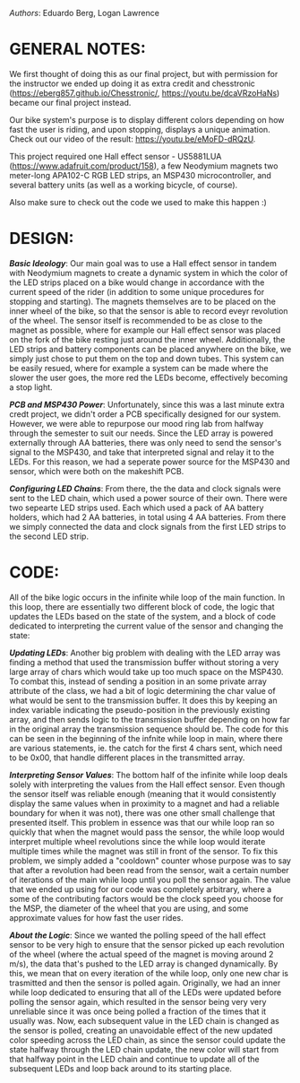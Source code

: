 _Authors_: Eduardo Berg, Logan Lawrence
  
GENERAL NOTES:
==============

We first thought of doing this as our final project, but with permission for the instructor we ended up doing it as extra credit and chesstronic (https://eberg857.github.io/Chesstronic/, https://youtu.be/dcaVRzoHaNs) became our final project instead.

Our bike system's purpose is to display different colors depending on how fast the user is riding, and upon stopping, displays a unique animation. 
Check out our video of the result: https://youtu.be/eMoFD-dRQzU.

This project required one Hall effect sensor - US5881LUA (https://www.adafruit.com/product/158), a few Neodymium magnets two meter-long APA102-C RGB LED strips, an MSP430 microcontroller, and several battery units (as well as a working bicycle, of course).

Also make sure to check out the code we used to make this happen :)

DESIGN:
=======

**_Basic Ideology_**: Our main goal was to use a Hall effect sensor in tandem with Neodymium magnets to create a dynamic system in which the color of the LED strips placed on a bike would change in accordance with the current speed of the rider (in addition to some unique procedures for stopping and starting). The magnets themselves are to be placed on the inner wheel of the bike, so that the sensor is able to record eveyr revolution of the wheel. The sensor itself is recommended to be as close to the magnet as possible, where for example our Hall effect sensor was placed on the fork of the bike resting just around the inner wheel. Additionally, the LED strips and battery components can be placed anywhere on the bike, we simply just chose to put them on the top and down tubes. This system can be easily resued, where for example a system can be made where the slower the user goes, the more red the LEDs become, effectively becoming a stop light.

**_PCB and MSP430 Power_**: Unfortunately, since this was a last minute extra credt project, we didn't order a PCB specifically designed for our system. However, we were able to repurpose our mood ring lab from halfway through the semester to suit our needs. Since the LED array is powered externally through AA batteries, there was only need to send the sensor's signal to the MSP430, and take that interpreted signal and relay it to the LEDs. For this reason, we had a seperate power source for the MSP430 and sensor, which were both on the makeshift PCB.

**_Configuring LED Chains_**: From there, the the data and clock signals were sent to the LED chain, which used a power source of their own. There were two sepearte LED strips used. Each which used a pack of AA battery holders, which had 2 AA batteries, in total using 4 AA batteries. From there we simply connected the data and clock signals from the first LED strips to the second LED strip.

CODE:
=====

All of the bike logic occurs in the infinite while loop of the main function. In this loop, there are essentially two different block of code, the logic that updates the LEDs based on the state of the system, and a block of code dedicated to interpreting the current value of the sensor and changing the state:

**_Updating LEDs_**: Another big problem with dealing with the LED array was finding a method that used the transmission buffer without storing a very large array of chars which would take up too much space on the MSP430. To combat this, instead of sending a position in an some private array attribute of the class, we had a bit of logic determining the char value of what would be sent to the transmission buffer. It does this by keeping an index variable indicating the pseudo-position in the previously existing array, and then sends logic to the transmission buffer depending on how far in the original array the transmission sequence should be. The code for this can be seen in the beginning of the infnite while loop in main, where there are various statements, ie. the catch for the first 4 chars sent, which need to be 0x00, that handle different places in the transmitted array.

**_Interpreting Sensor Values_**: The bottom half of the infinite while loop deals solely with interpreting the values from the Hall effect sensor. Even though the sensor itself was reliable enough (meaning that it would consistently display the same values when in proximity to a magnet and had a reliable boundary for when it was not), there was one other small challenge that presented itself. This problem in essence was that our while loop ran so quickly that when the magnet would pass the sensor, the while loop would interpret multiple wheel revolutions since the while loop would iterate multiple times while the magnet was still in front of the sensor. To fix this problem, we simply added a "cooldown" counter whose purpose was to say that after a revolution had been read from the sensor, wait a certain number of iterations of the main while loop until you poll the sensor again. The value that we ended up using for our code was completely arbitrary, where a some of the contributing factors would be the clock speed you choose for the MSP, the diameter of the wheel that you are using, and some approximate values for how fast the user rides.

**_About the Logic_**: Since we wanted the polling speed of the hall effect sensor to be very high to ensure that the sensor picked up each revolution of the wheel (where the actual speed of the magnet is moving around 2 m/s), the data that's pushed to the LED array is changed dynamically. By this, we mean that on every iteration of the while loop, only one new char is trasmitted and then the sensor is polled again. Originally, we had an inner while loop dedicated to ensuring that all of the LEDs were updated before polling the sensor again, which resulted in the sensor being very very unreliable since it was once being polled a fraction of the times that it usually was. Now, each subsequent value in the LED chain is changed as the sensor is polled, creating an unavoidable effect of the new updated color speeding across the LED chain, as since the sensor could update the state halfway through the LED chain update, the new color will start from that halfway point in the LED chain and continue to update all of the subsequent LEDs and loop back around to its starting place.
